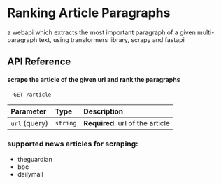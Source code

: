 
# Ranking Article Paragraphs

a webapi which extracts the most important paragraph of a given multi-paragraph text, using transformers library, scrapy and fastapi


## API Reference

#### scrape the article of the given url and rank the paragraphs

```http
  GET /article
```

| Parameter | Type     | Description                |
| :-------- | :------- | :------------------------- |
| `url` (query) | `string` | **Required**. url of the article |

### supported news articles for scraping:
- theguardian
- bbc
- dailymail


